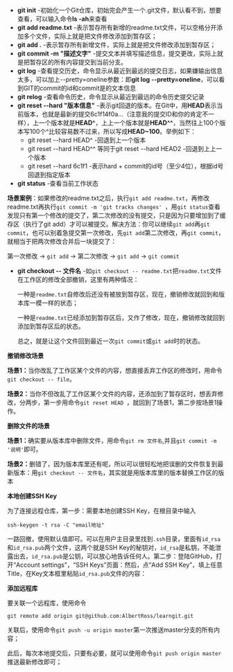 * <b>git init</b> -初始化一个Git仓库，初始完会产生一个.git文件，默认看不到，想要查看，可以输入命令<b>ls -ah</b>来查看
* <b>git add readme.txt</b>  -表示暂存所有新增的readme.txt文件，可以空格分开添加多个文件，实际上就是把文件修改添加到暂存区；
* <b>git add .</b>    -表示暂存所有新增文件，实际上就是把文件修改添加到暂存区；
* <b>git commit -m "描述文字"</b> -提交文本并填写描述信息，提交更改，实际上就是把暂存区的所有内容提交到当前分支。
* <b>git log</b> -查看提交历史，命令显示从最近到最远的提交日志，如果嫌输出信息太多，可以加上--pretty=oneline参数：即<b>git log --pretty=oneline</b>，可以看到GIT的commit的id和commit是的文本信息
* <b>git relog</b> -查看命令历史，命令显示从最近到最远的命令历史提交记录
* <b>git reset --hard "版本信息"</b> -表示git回退的版本。在Git中，用<b>HEAD</b>表示当前版本，也就是最新的提交6c1f14f0a...（注意我的提交ID和你的肯定不一样），上一个版本就是<b>HEAD^</b>，上上一个版本就是<b>HEAD^^</b>，当然往上100个版本写100个^比较容易数不过来，所以写成<b>HEAD~100</b>。举例如下：
  * git reset --hard HEAD^  -回退到上一个版本
  * git reset --hard HEAD^^ 等同于git reset --hard HEAD2 -回退到上上一个版本
  * git reset --hard 6c1f1  -表示hard + commit的id号（至少4位），根据id号回退到指定版本
* <b>git status</b> -查看当前工作状态

<b>场景案例</b>：如果修改的readme.txt之后，执行`git add readme.txt`，再修改readme.txt再执行`git commit -m 'git tracks changes' `，用`git status`查看发现只有第一个修改的提交了，第二次修改的没有提交，只是因为只要增加到了缓存区（执行了git add）才可以被提交。解决方法：你可以继续`git add`再`git commit`，也可以别着急提交第一次修改，先`git add`第二次修改，再`git commit`，就相当于把两次修改合并后一块提交了：

第一次修改 -> `git add` -> 第二次修改 -> `git add` -> `git commit`

* <b>git checkout -- 文件名</b>  -如`git checkout -- readme.txt`把`readme.txt`文件在工作区的修改全部撤销，这里有两种情况：

  一种是`readme.txt`自修改后还没有被放到暂存区，现在，撤销修改就回到和版本库一模一样的状态；

  一种是`readme.txt`已经添加到暂存区后，又作了修改，现在，撤销修改就回到添加到暂存区后的状态。

  总之，就是让这个文件回到最近一次`git commit`或`git add`时的状态。

<b>撤销修改场景</b>

<b>场景1：</b>当你改乱了工作区某个文件的内容，想直接丢弃工作区的修改时，用命令`git checkout -- file`。

<b>场景2：</b>当你不但改乱了工作区某个文件的内容，还添加到了暂存区时，想丢弃修改，分两步，第一步用命令`git reset HEAD `，就回到了场景1，第二步按场景1操作。

<b>删除文件的场景</b>

<b>场景1：</b>确实要从版本库中删除文件，用命令`git rm 文件名`,并且`git commit -m '说明'`即可。

<b>场景2：</b>删错了，因为版本库里还有呢，所以可以很轻松地把误删的文件恢复到最新版本：用`git checkout -- 文件名`，其实就是用版本库里的版本替换工作区的版本

<b>本地创建SSH Key</b>

为了连接远程仓库，第一步：需要本地创建SSH Key，在根目录中输入

 `ssh-keygen -t rsa -C "email地址"`

一路回撤，使用默认值即可。可以在用户主目录里找到`.ssh`目录，里面有`id_rsa`和`id_rsa.pub`两个文件，这两个就是SSH Key的秘钥对，`id_rsa`是私钥，不能泄露出去，`id_rsa.pub`是公钥，可以放心地告诉任何人。第二步：登陆GitHub，打开“Account settings”，“SSH Keys”页面：然后，点“Add SSH Key”，填上任意Title，在Key文本框里粘贴`id_rsa.pub`文件的内容：

<b>添加远程库</b>

要关联一个远程库，使用命令

`git remote add origin git@github.com:AlbertRoss/learngit.git`

关联后，使用命令`git push -u origin master`第一次推送master分支的所有内容；

此后，每次本地提交后，只要有必要，就可以使用命令`git push origin master`推送最新修改即可；


